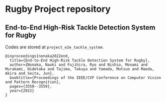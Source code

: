 # Rugby Project repository


## End-to-End High-Risk Tackle Detection System for Rugby

Codes are stored at `project_e2e_tackle_system`.

```
@inproceedings{nonaka2022end,
  title={End-to-End High-Risk Tackle Detection System for Rugby},
  author={Nonaka, Naoki and Fujihira, Ryo and Nishio, Monami and Murakami, Hidetaka and Tajima, Takuya and Yamada, Mutsuo and Maeda, Akira and Seita, Jun},
  booktitle={Proceedings of the IEEE/CVF Conference on Computer Vision and Pattern Recognition},
  pages={3550--3559},
  year={2022}
}
```